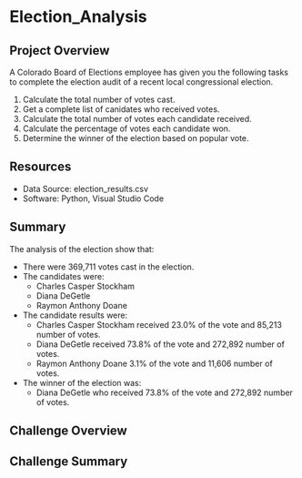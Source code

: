 # Election_Analysis

## Project Overview
A Colorado Board of Elections employee has given you the following tasks to complete the election audit of a recent local congressional election.

1. Calculate the total number of votes cast.
2. Get a complete list of canidates who received votes.
3. Calculate the total number of votes each candidate received.
4. Calculate the percentage of votes each candidate won.
5. Determine the winner of the election based on popular vote.

## Resources
- Data Source: election_results.csv
- Software: Python, Visual Studio Code

## Summary
The analysis of the election show that:
- There were 369,711 votes cast in the election.
- The candidates were:
  - Charles Casper Stockham
  - Diana DeGetle
  - Raymon Anthony Doane
- The candidate results were:
  - Charles Casper Stockham received 23.0% of the vote and 85,213 number of votes. 
  - Diana DeGetle received 73.8% of the vote and 272,892 number of votes.
  - Raymon Anthony Doane 3.1% of the vote and 11,606 number of votes.
- The winner of the election was:
  - Diana DeGetle who received 73.8% of the vote and 272,892 number of votes.

## Challenge Overview

## Challenge Summary
